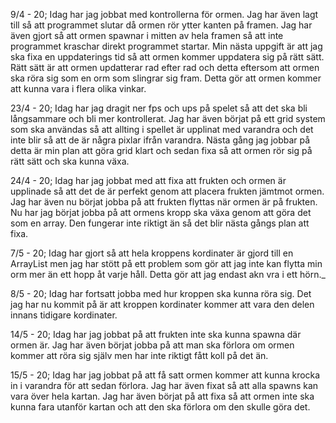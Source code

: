 9/4 - 20; Idag har jag jobbat med kontrollerna för ormen. Jag har även lagt till så att programmet slutar då ormen rör ytter kanten på framen. Jag har även gjort så att ormen spawnar i mitten av hela framen så att inte programmet kraschar direkt programmet startar. Min nästa uppgift är att jag ska fixa en uppdaterings tid så att ormen kommer uppdatera sig på rätt sätt. Rätt sätt är att ormen updatterar rad efter rad och detta eftersom att ormen ska röra sig som en orm som slingrar sig fram. Detta gör att ormen kommer att kunna vara i flera olika vinkar. 

23/4 - 20; Idag har jag dragit ner fps och ups på spelet så att det ska bli långsammare och bli mer kontrollerat. Jag har även börjat på ett grid system som ska användas så att allting i spellet är upplinat med varandra och det inte blir så att de är några pixlar ifrån varandra. Nästa gång jag jobbar på detta är min plan att göra grid klart och sedan fixa så att ormen rör sig på rätt sätt och ska kunna växa.

24/4 - 20; Idag har jag jobbat med att fixa att frukten och ormen är upplinade så att det de är perfekt genom att placera frukten jämtmot ormen. Jag har även nu börjat jobba på att frukten flyttas när ormen är på frukten. Nu har jag börjat jobba på att ormens kropp ska växa genom att göra det som en array. Den fungerar inte riktigt än så det blir nästa gångs plan att fixa.

7/5 - 20; Idag har gjort så att hela kroppens kordinater är gjord till en ArrayList men jag har stött på ett problem som gör att jag inte kan flytta min orm mer än ett hopp åt varje håll. Detta gör att jag endast akn vra i ett hörn._

8/5 - 20; Idag har fortsatt jobba med hur kroppen ska kunna röra sig. Det jag har nu kommit på är att kroppen kordinater kommer att vara den delen innans tidigare kordinater.

14/5 - 20; Idag har jag jobbat på att frukten inte ska kunna spawna där ormen är. Jag har även börjat jobba på att man ska förlora om ormen kommer att röra sig själv men har inte riktigt fått koll på det än.

15/5 - 20; Idag har jag jobbat på att få satt ormen kommer att kunna krocka in i varandra för att sedan förlora. Jag har även fixat så att alla spawns kan vara över hela kartan. Jag har även börjat på att fixa så att ormen inte ska kunna fara utanför kartan och att den ska förlora om den skulle göra det. 